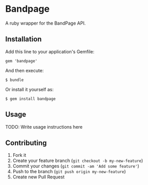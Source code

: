 # Bandpage

A ruby wrapper for the BandPage API.

## Installation

Add this line to your application's Gemfile:

    gem 'bandpage'

And then execute:

    $ bundle

Or install it yourself as:

    $ gem install bandpage

## Usage

TODO: Write usage instructions here

## Contributing

1. Fork it
2. Create your feature branch (`git checkout -b my-new-feature`)
3. Commit your changes (`git commit -am 'Add some feature'`)
4. Push to the branch (`git push origin my-new-feature`)
5. Create new Pull Request
